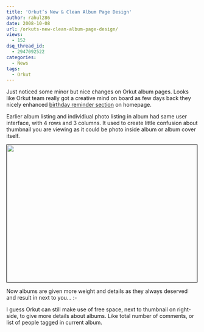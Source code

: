 ```yaml
---
title: 'Orkut’s New & Clean Album Page Design'
author: rahul286
date: 2008-10-08
url: /orkuts-new-clean-album-page-design/
views:
  - 152
dsq_thread_id:
  - 2947092522
categories:
  - News
tags:
  - Orkut
---
```

Just noticed some minor but nice changes on Orkut album pages. Looks like Orkut team really got a creative mind on board as few days back they nicely enhanced [birthday reminder section][1] on homepage.

Earlier album listing and individiual photo listing in album had same user interface, with 4 rows and 3 columns. It used to create little confusion about thumbnail you are viewing as it could be photo inside album or album cover itself.

[<img class="alignnone size-full wp-image-2238" style="border: 1px solid black" title="orkut-new-album-format-1" src="http://cdn.devilsworkshop.org/files/2008/10/orkut-new-album-format-1.jpg" alt="" width="500" height="360" />][2]

Now albums are given more weight and details as they always deserved and result in next to you&#8230; <img src="http://devilsworkshop.org/wp-includes/images/smilies/simple-smile.png" alt=":-)" class="wp-smiley" style="height: 1em; max-height: 1em;" />

I guess Orkut can still make use of free space, next to thumbnail on right-side, to give more details about albums. Like total number of comments, or list of people tagged in current album.

 [1]: http://devilsworkshop.org/orkut-improved-upcoming-birthday-reminder/
 [2]: http://cdn.devilsworkshop.org/files/2008/10/orkut-new-album-format-1.jpg

